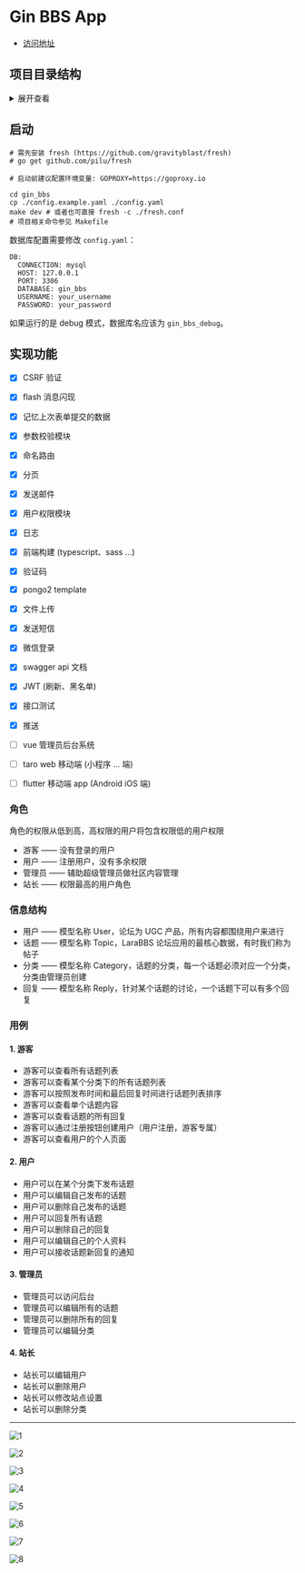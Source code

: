 # Gin BBS App

- [访问地址](http://www.frontendgo.com:8889)

## 项目目录结构
<details>
<summary>展开查看</summary>
<pre><code>
├── app              项目核心逻辑代码
│    ├── controllers 控制器
│    ├── models      模型
│    ├── auth        用户相关
│    ├── cache       缓存
│    ├── cron        定时任务
│    ├── helpers     帮助方法
│    ├── policies    权限
│    ├── requests    参数验证
│    ├── services    复杂查询
│    └── viewmodels  数据转换
│
├── bootstrap        各组件初始化
│
├── config           配置中心
│
├── database         数据库
│    └── factory     数据 mock
│
├── pkg              项目依赖
│
├── public           项目静态文件
│
├── docs             swagger api doc
│
├── test             测试文件
│
├── resources        前端源码
│    └── view        go 模板文件
│
├── routes           路由
│    └── middleware  中间件
│    └── routes.go   路由注册
│    └── api.go      api 路由注册
│    └── web.go      页面路由注册
│
├── storage          存放日志等文件
│
├── main.go          项目入口
│
├── config.yaml      项目配置
│
├── deploy.sh        部署脚本
│
├── Makefile         Makefile 文件
│
├── vue-admin-app    vue 管理员后台前端源码
│
├── taro-app         taro web app 源码(小程序 ... 端)
│
└── flutter_app      flutter app 源码(Android iOS 端)
</code></pre>
</details>

## 启动
```
# 需先安装 fresh (https://github.com/gravityblast/fresh)
# go get github.com/pilu/fresh

# 启动前建议配置环境变量: GOPROXY=https://goproxy.io

cd gin_bbs
cp ./config.example.yaml ./config.yaml
make dev # 或者也可直接 fresh -c ./fresh.conf
# 项目相关命令参见 Makefile
```

数据库配置需要修改 `config.yaml`：
```
DB:
  CONNECTION: mysql
  HOST: 127.0.0.1
  PORT: 3306
  DATABASE: gin_bbs
  USERNAME: your_username
  PASSWORD: your_password
```
如果运行的是 debug 模式，数据库名应该为 `gin_bbs_debug`。

## 实现功能
- [x] CSRF 验证
- [x] flash 消息闪现
- [x] 记忆上次表单提交的数据
- [x] 参数校验模块
- [x] 命名路由
- [x] 分页
- [x] 发送邮件
- [x] 用户权限模块
- [x] 日志
- [x] 前端构建 (typescript、sass ...)
- [x] 验证码
- [x] pongo2 template
- [x] 文件上传
- [x] 发送短信
- [x] 微信登录
- [x] swagger api 文档
- [x] JWT (刷新、黑名单)
- [x] 接口测试
- [x] 推送
- [ ] vue 管理员后台系统
- [ ] taro web 移动端 (小程序 ... 端)
- [ ] flutter 移动端 app (Android iOS 端)


### 角色
角色的权限从低到高，高权限的用户将包含权限低的用户权限

- 游客 —— 没有登录的用户
- 用户 —— 注册用户，没有多余权限
- 管理员 —— 辅助超级管理员做社区内容管理
- 站长 —— 权限最高的用户角色

### 信息结构
- 用户 —— 模型名称 User，论坛为 UGC 产品，所有内容都围绕用户来进行
- 话题 —— 模型名称 Topic，LaraBBS 论坛应用的最核心数据，有时我们称为帖子
- 分类 —— 模型名称 Category，话题的分类，每一个话题必须对应一个分类，分类由管理员创建
- 回复 —— 模型名称 Reply，针对某个话题的讨论，一个话题下可以有多个回复

### 用例
#### 1. 游客
- 游客可以查看所有话题列表
- 游客可以查看某个分类下的所有话题列表
- 游客可以按照发布时间和最后回复时间进行话题列表排序
- 游客可以查看单个话题内容
- 游客可以查看话题的所有回复
- 游客可以通过注册按钮创建用户（用户注册，游客专属）
- 游客可以查看用户的个人页面

#### 2. 用户
- 用户可以在某个分类下发布话题
- 用户可以编辑自己发布的话题
- 用户可以删除自己发布的话题
- 用户可以回复所有话题
- 用户可以删除自己的回复
- 用户可以编辑自己的个人资料
- 用户可以接收话题新回复的通知

#### 3. 管理员
- 管理员可以访问后台
- 管理员可以编辑所有的话题
- 管理员可以删除所有的回复
- 管理员可以编辑分类

#### 4. 站长
- 站长可以编辑用户
- 站长可以删除用户
- 站长可以修改站点设置
- 站长可以删除分类

***

![1](readme/1.png)

![2](readme/2.png)

![3](readme/3.png)

![4](readme/4.png)

![5](readme/5.png)

![6](readme/6.png)

![7](readme/7.png)

![8](readme/8.png)
